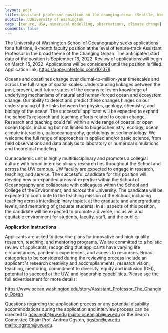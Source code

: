 ```yaml
---
layout: post
title: Assistant professor position on the changing ocean (Seattle, Washington)
subtitle: UUniversity of Washington
tags: [tenure, USA, numerical modelling, observations, climate change]
comments: false
---
```

The University of Washington School of Oceanography seeks applications for a full time, 9-month faculty position at the level of tenure-track Assistant Professor in the broad theme of the Changing Ocean. The anticipated start date of the position is September 16, 2022. Review of applications will begin on March 15, 2022. Applications will be considered until the position is filled. Application link: https://apply.interfolio.com/101378

Oceans and coastlines change over diurnal-to-million-year timescales and across the full range of spatial scales. Understanding linkages between the past, present, and future states of the oceans relies on knowledge of underlying mechanisms of natural and human-forced ocean and ecosystem change. Our ability to detect and predict these changes hinges on our understanding of the links between the physics, geology, chemistry, and biology of the ocean. The successful applicant will be expected to expand the school?s research and teaching efforts related to ocean change. Research and teaching could fall within a wide range of coastal or open ocean topics, including but not limited to biogeochemistry, ecology, ocean climate interaction, paleoceanography, geobiology or sedimentology. We welcome the full range of approaches in applied and/or basic science, from field observations and data analysis to laboratory or numerical simulations and theoretical modeling.

Our academic unit is highly multidisciplinary and promotes a collegial culture with broad interdisciplinary research ties throughout the School and across the UW campus. UW faculty are expected to engage in research, teaching, and service. The successful candidate for this position will develop new or expanded areas of expertise within the School of Oceanography and collaborate with colleagues within the School and College of the Environment, and across the University. The candidate will be expected to contribute to the teaching mission of the School, including teaching across interdisciplinary topics, at the graduate and undergraduate levels, and mentoring of graduate students. In all aspects of this position, the candidate will be expected to promote a diverse, inclusive, and equitable environment for students, faculty, staff, and the public.

**Application Instructions**

Applicants are asked to describe plans for innovative and high-quality research, teaching, and mentoring programs. We are committed to a holistic review of applicants, recognizing that applicants have varying life circumstances, pandemic experiences, and access to resources. Broad categories to be considered during the reviewing process include an applicant?s research creativity and accomplishments, research vision, teaching, mentoring, commitment to diversity, equity and inclusion (DEI), potential to succeed at the UW, and leadership capabilities. Please see the full advertisement for more details:

https://www.ocean.washington.edu/story/Assistant_Professor_The_Changing_Ocean

Questions regarding the application process or any potential disability accommodations during the application and interview process can be directed to oceanjob@uw.edu <mailto:oceanjob@uw.edu> or the Search Committee Chair: Prof. Andrea Ogston, ogston@uw.edu <mailto:ogston@uw.edu>.
